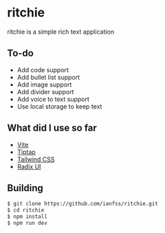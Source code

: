 # ritchie
ritchie is a simple rich text application

## To-do
- Add code support
- Add bullet list support
- Add image support
- Add divider support
- Add voice to text support
- Use local storage to keep text

## What did I use so far
- [Vite](https://vitejs.dev/)
- [Tiptap](https://tiptap.dev/)
- [Tailwind CSS](https://tailwindcss.com/)
- [Radix UI](https://www.radix-ui.com/)

## Building
```bash
$ git clone https://github.com/ianfss/ritchie.git
$ cd ritchie
$ npm install
$ npm run dev
```